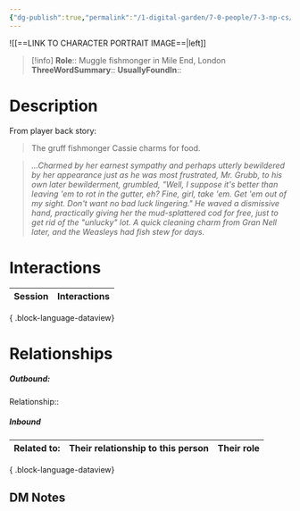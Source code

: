 ```yaml
---
{"dg-publish":true,"permalink":"/1-digital-garden/7-0-people/7-3-np-cs/bob-grubb-muggle/","tags":["#person","wider-world","shopkeeper","muggle"]}
---
```


![[==LINK TO CHARACTER PORTRAIT IMAGE==\|left]]
>[!info] 
>**Role**:: Muggle fishmonger in Mile End, London
>**ThreeWordSummary**:: 
>**UsuallyFoundIn**:: 

# Description

From player back story:
> The gruff fishmonger Cassie charms for food.

>_...Charmed by her earnest sympathy and perhaps utterly bewildered by her appearance just as he was most frustrated, Mr. Grubb, to his own later bewilderment, grumbled, "Well, I suppose it's better than leaving 'em to rot in the gutter, eh? Fine, girl, take 'em. Get 'em out of my sight. Don't want no bad luck lingering." He waved a dismissive hand, practically giving her the mud-splattered cod for free, just to get rid of the "unlucky" lot. A quick cleaning charm from Gran Nell later, and the Weasleys had fish stew for days._

# Interactions

| Session | Interactions |
| ------- | ------------ |

{ .block-language-dataview}

# Relationships
##### Outbound:
Relationship::

##### Inbound
| Related to: | Their relationship to this person | Their role |
| ----------- | --------------------------------- | ---------- |

{ .block-language-dataview}







## DM Notes
